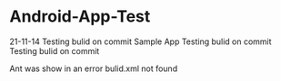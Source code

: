 Android-App-Test
================
21-11-14
Testing  bulid on commit
Sample App
Testing  bulid on commit
Testing  bulid on commit

Ant was show in an error bulid.xml not found
